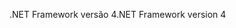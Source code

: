 <span data-ttu-id="4a63c-101">.NET Framework versão 4</span><span class="sxs-lookup"><span data-stu-id="4a63c-101">.NET Framework version 4</span></span>